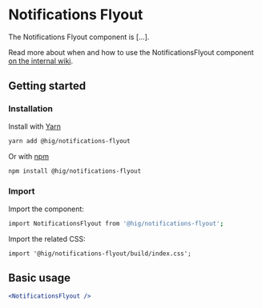 # Notifications Flyout

The Notifications Flyout component is [...]. <!-- TODO: Finish writing.  -->

Read more about when and how to use the NotificationsFlyout component [on the internal wiki](https://wiki.autodesk.com/x/8cvzEw).

## Getting started

### Installation

Install with [Yarn](https://yarnpkg.com/)

```bash
yarn add @hig/notifications-flyout
```

Or with [npm](https://www.npmjs.com/)

```bash
npm install @hig/notifications-flyout
```

### Import

Import the component:

```bash
import NotificationsFlyout from '@hig/notifications-flyout';
```

Import the related CSS:

```
import '@hig/notifications-flyout/build/index.css';
```

## Basic usage

```jsx
<NotificationsFlyout />
```

